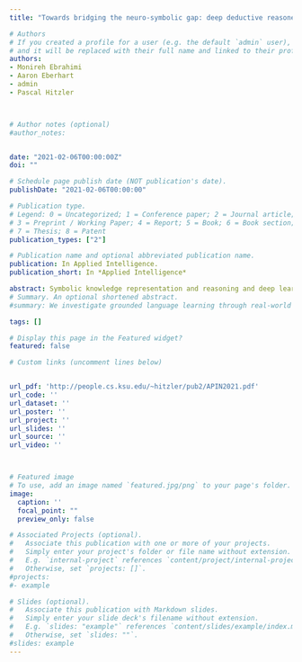 ```yaml
---
title: "Towards bridging the neuro-symbolic gap: deep deductive reasoners."

# Authors
# If you created a profile for a user (e.g. the default `admin` user), write the username (folder name) here
# and it will be replaced with their full name and linked to their profile.
authors:
- Monireh Ebrahimi
- Aaron Eberhart
- admin
- Pascal Hitzler 



# Author notes (optional)
#author_notes:


date: "2021-02-06T00:00:00Z"
doi: ""

# Schedule page publish date (NOT publication's date).
publishDate: "2021-02-06T00:00:00"

# Publication type.
# Legend: 0 = Uncategorized; 1 = Conference paper; 2 = Journal article;
# 3 = Preprint / Working Paper; 4 = Report; 5 = Book; 6 = Book section;
# 7 = Thesis; 8 = Patent
publication_types: ["2"]

# Publication name and optional abbreviated publication name.
publication: In Applied Intelligence.
publication_short: In *Applied Intelligence*

abstract: Symbolic knowledge representation and reasoning and deep learning are fundamentally different approaches to artificial intelligence with complementary capabilities. The former are transparent and data-efficient, but they are sensitive to noise and cannot be applied to non-symbolic domains where the data is ambiguous. The latter can learn complex tasks from examples, are robust to noise, but are black boxes; require large amounts of –not necessarily easily obtained– data, and are slow to learn and prone to adversarial examples. Either paradigm excels at certain types of problems where the other paradigm performs poorly. In order to develop stronger AI systems, integrated neuro-symbolic systems that combine artificial neural networks and symbolic reasoning are being sought. In this context, one of the fundamental open problems is how to perform logic-based deductive reasoning over knowledge bases by means of trainable artificial neural networks. This paper provides a brief summary of the authors’ recent efforts to bridge the neural and symbolic divide in the context of deep deductive reasoners. Throughout the paper we will discuss strengths and limitations of models in term of accuracy, scalability, transferability, generalizabiliy, speed, and interpretability, and finally, will talk about possible modifications to enhance desirable capabilities. More specifically, in terms of architectures, we are looking at Memory-augmented networks, Logic Tensor Networks, and compositions of LSTM models to explore their capabilities and limitations in conducting deductive reasoning. We are applying these models on Resource Description Framework (RDF), first-order logic, and the description logic EL+ respectively.
# Summary. An optional shortened abstract.
#summary: We investigate grounded language learning through real-world data, by modelling a teacher-learner dynamics through the natural interactions occurring between users and search engines.

tags: []

# Display this page in the Featured widget?
featured: false

# Custom links (uncomment lines below)


url_pdf: 'http://people.cs.ksu.edu/~hitzler/pub2/APIN2021.pdf'
url_code: ''
url_dataset: ''
url_poster: ''
url_project: ''
url_slides: ''
url_source: ''
url_video: ''



# Featured image
# To use, add an image named `featured.jpg/png` to your page's folder.
image:
  caption: ''
  focal_point: ""
  preview_only: false

# Associated Projects (optional).
#   Associate this publication with one or more of your projects.
#   Simply enter your project's folder or file name without extension.
#   E.g. `internal-project` references `content/project/internal-project/index.md`.
#   Otherwise, set `projects: []`.
#projects:
#- example

# Slides (optional).
#   Associate this publication with Markdown slides.
#   Simply enter your slide deck's filename without extension.
#   E.g. `slides: "example"` references `content/slides/example/index.md`.
#   Otherwise, set `slides: ""`.
#slides: example
---
```

